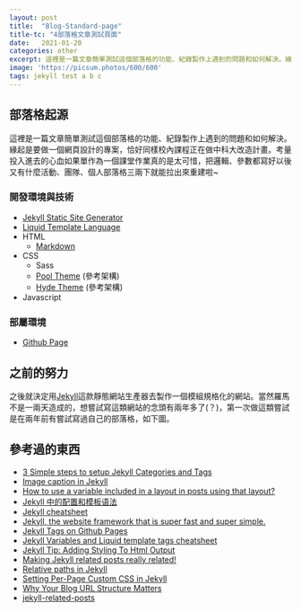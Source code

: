 ```yaml
---
layout: post
title:  "Blog-Standard-page"
title-tc: "4部落格文章測試頁面"
date:   2021-01-20
categories: other
excerpt: 這裡是一篇文章簡單測試這個部落格的功能、紀錄製作上遇到的問題和如何解決。緣起是要做一個網頁設計的專案……
image: 'https://picsum.photos/600/600'
tags: jekyll test a b c
---
```



## 部落格起源
這裡是一篇文章簡單測試這個部落格的功能、紀錄製作上遇到的問題和如何解決。緣起是要做一個網頁設計的專案，恰好同樣校內課程正在做中科大改造計畫。考量投入進去的心血如果單作為一個課堂作業真的是太可惜，把邏輯、參數都寫好以後又有什麼活動、團隊、個人部落格三兩下就能拉出來重建啦~

### 開發環境與技術
-   [Jekyll Static Site Generator](https://jekyllrb.com/)
-   [Liquid Template Language](https://shopify.github.io/liquid/)
-   HTML
    -   [Markdown](https://kramdown.gettalong.org/)
-   CSS
    -   Sass
    -   [Pool Theme](https://github.com/poole/poole) (參考架構)
    -   [Hyde Theme](https://github.com/poole/hyde) (參考架構)
-   Javascript

### 部屬環境
-   [Github Page](https://pages.github.com/)


## 之前的努力
之後就決定用[Jekyll](https://jekyllrb.com/)這款靜態網站生產器去製作一個模組規格化的網站。當然羅馬不是一兩天造成的，想嘗試寫這類網站的念頭有兩年多了(？)，第一次做這類嘗試是在兩年前有嘗試寫過自己的部落格，如下圖。




## 參考過的東西
-   [3 Simple steps to setup Jekyll Categories and Tags](https://blog.webjeda.com/jekyll-categories/)
-   [Image caption in Jekyll](https://medium.com/@vilcins/image-caption-in-jekyll-5853b8e61b9d)
-   [How to use a variable included in a layout in posts using that layout?](https://stackoverflow.com/questions/37756964/how-to-use-a-variable-included-in-a-layout-in-posts-using-that-layout)
-   [Jekyll 中的配置和模板语法](https://gist.github.com/biezhi/f88be58ef4ae0f3741bb36ab8daa53c5)
-   [Jekyll cheatsheet](https://devhints.io/jekyll)
-   [Jekyll, the website framework that is super fast and super simple.](https://jekyllcodex.org/)
-   [Jekyll Tags on Github Pages](https://longqian.me/2017/02/09/github-jekyll-tag/)
-   [Jekyll Variables and Liquid template tags cheatsheet](https://simpleit.rocks/ruby/jekyll/templates/jekyll-variables-and-liquid-template-tags-cheatsheet/#paginator)
-   [Jekyll Tip: Adding Styling To Html Output](https://digitaldrummerj.me/styling-jekyll-markdown/)
-   [Making Jekyll related posts really related!](https://blog.webjeda.com/jekyll-related-posts/)
-   [Relative paths in Jekyll](https://ricostacruz.com/til/relative-paths-in-jekyll)
-   [Setting Per-Page Custom CSS in Jekyll](https://jreel.github.io/per-page-custom-css-in-jekyll/)
-   [Why Your Blog URL Structure Matters](https://www.tgroupmethod.com/blog/blog-url-structure/)
-   [jekyll-related-posts](https://github.com/wu-ming/jekyll-related-posts)
